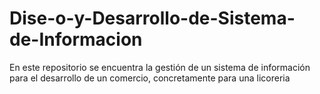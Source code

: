 # Dise-o-y-Desarrollo-de-Sistema-de-Informacion
En este repositorio se encuentra la gestión de un sistema de información para el desarrollo de un comercio, concretamente para una licoreria
